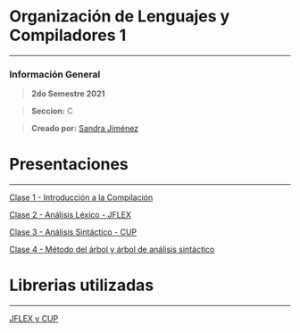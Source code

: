 # Organización de Lenguajes y Compiladores 1 
-------

### Información General 

>  **2do Semestre 2021**  

>  **Seccion:** C

>  **Creado por:** [Sandra Jiménez](https://github.com/sandraeu) 


# Presentaciones 
--------
[Clase 1 - Introducción a la Compilación](https://docs.google.com/presentation/d/1orP_CU1iKt4uRPA5sR2VucdFrP817wwhWCuzJ1qiswQ/edit?usp=sharing)

[Clase 2 - Análisis Léxico - JFLEX](https://docs.google.com/presentation/d/16RTUGsFJQ38OUJNYZTXFD_ND-xuOdRre9v5tSVFunhU/edit?usp=sharing)

[Clase 3 - Análisis Sintáctico - CUP](https://docs.google.com/presentation/d/1HgjbXviFqygMpXld-h-vmRR2dZgXFvQ9ti9-L9oqFq8/edit?usp=sharing)

[Clase 4 - Método del árbol y árbol de análisis sintáctico](https://docs.google.com/presentation/d/1N9Q6Dm5gTrjkF_qn-6CeCvse21u0i8idquTJ0swvKyk/edit?usp=sharing)

# Librerias utilizadas 
--------
[JFLEX y CUP](https://drive.google.com/file/d/1my9U8TK5VQqvr4eiisXQo5oGy-INtrdv/view)